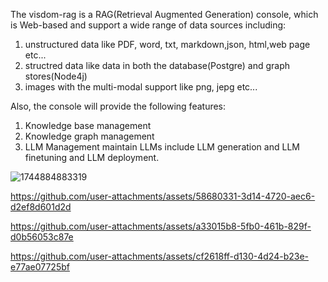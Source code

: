 The visdom-rag is a RAG(Retrieval Augmented Generation) console, which is Web-based and support a wide range of data sources including:
1. unstructured data like PDF, word, txt, markdown,json, html,web page etc...
2. structred data like data in both the database(Postgre) and graph stores(Node4j)
3. images with the multi-modal support like png, jepg etc...

Also, the console will provide the following features:
1. Knowledge base management
2. Knowledge graph management
3. LLM Management maintain LLMs include LLM generation and LLM finetuning and LLM deployment.


![1744884883319](https://github.com/user-attachments/assets/24f0e500-adf4-42e5-b3d7-708995726daa)




https://github.com/user-attachments/assets/58680331-3d14-4720-aec6-d2ef8d601d2d



https://github.com/user-attachments/assets/a33015b8-5fb0-461b-829f-d0b56053c87e



https://github.com/user-attachments/assets/cf2618ff-d130-4d24-b23e-e77ae07725bf

